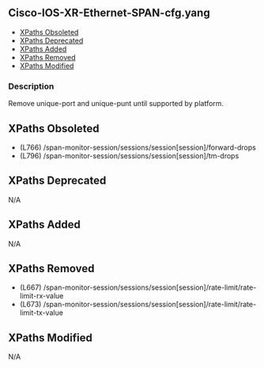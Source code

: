 ## Cisco-IOS-XR-Ethernet-SPAN-cfg.yang

- [XPaths Obsoleted](#xpaths-obsoleted)
- [XPaths Deprecated](#xpaths-deprecated)
- [XPaths Added](#xpaths-added)
- [XPaths Removed](#xpaths-removed)
- [XPaths Modified](#xpaths-modified)

### Description

Remove unique-port and unique-punt until supported by platform.

## XPaths Obsoleted

- (L766)	/span-monitor-session/sessions/session[session]/forward-drops
- (L796)	/span-monitor-session/sessions/session[session]/tm-drops

## XPaths Deprecated

N/A

## XPaths Added

N/A

## XPaths Removed

- (L667)	/span-monitor-session/sessions/session[session]/rate-limit/rate-limit-rx-value
- (L673)	/span-monitor-session/sessions/session[session]/rate-limit/rate-limit-tx-value

## XPaths Modified

N/A

